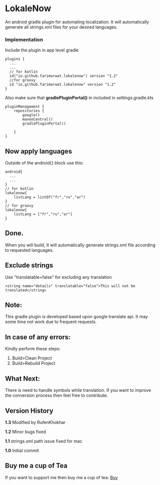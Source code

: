 # LokaleNow
An android gradle plugin for automating localization. It will automatically generate all strings.xml files for your desired languages.

### Implementation
Include the plugin in app level gradle
```
plugins {
  ...
  ...
  // for kotlin
  id("io.github.farimarwat.lokalenow") version "1.2"
  //for groovy
  id "io.github.farimarwat.lokalenow" version "1.2"
}
```

Also make sure that **gradlePluginPortal()** in included in settings.gradle.kts
```
pluginManagement {
    repositories {
        google()
        mavenCentral()
        gradlePluginPortal()

    }
}
```

## Now apply languages
Outside of the android{} block use this:
```
android{
  ...
  ...
}
// for kotlin
lokalenow{
    listLang = listOf("fr","ru","ar")
}
// for groovy
lokalenow{
    listLang = ["fr","ru","ar"]
}
```
## Done.
When you will build, It will automatically generate strings.xml file according to requested languages.

## Exclude strings
Use "translatable=false" for excluding any translation
```
<string name="details" translatable="false">This will not be translated</string>
```

## Note:
This gradle plugin is developed based upon google translate api. It may some time not work due to frequent requests.

## In case of any errors:
Kindly perform these steps:
1. Build>Clean Project
2. Build>Rebuild Project

## What Next:
There is need to handle symbols while translation. If you want to improve the conversion process then feel free to contribute.


## Version History
**1.3** Modified by RufenKhokhar

**1.2** Minor bugs fixed

**1.1** strings.xml path issue fixed for mac

**1.0** Initial commit

## Buy me a cup of Tea
If you want to support me then buy me a cup of tea:
<a href="https://www.patreon.com/farimarwat">Buy</a>

